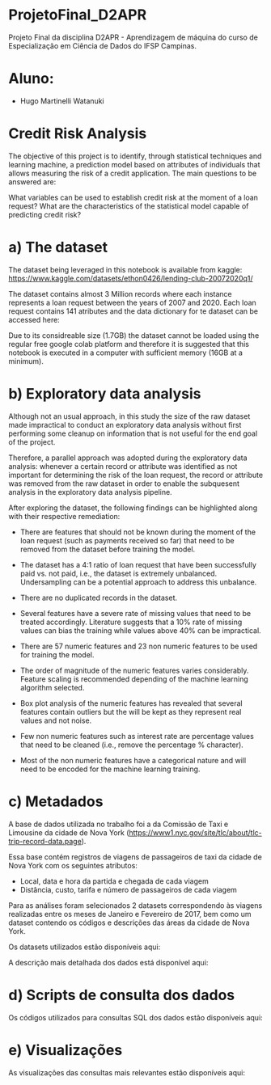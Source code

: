 # ProjetoFinal_D2APR
Projeto Final da disciplina D2APR - Aprendizagem de máquina do curso de Especialização em Ciência de Dados do IFSP Campinas.

# Aluno: 
- Hugo Martinelli Watanuki

# Credit Risk Analysis
The objective of this project is to identify, through statistical techniques and learning machine, a prediction model based on attributes of individuals that allows measuring the risk of a credit application. The main questions to be answered are:

What variables can be used to establish credit risk at the moment of a loan request?
What are the characteristics of the statistical model capable of predicting credit risk?

# a) The dataset

The dataset being leveraged in this notebook is available from kaggle: https://www.kaggle.com/datasets/ethon0426/lending-club-20072020q1/

The dataset contains almost 3 Million records where each instance represents a loan request between the years of 2007 and 2020. Each loan request contains 141 atributes and the data dictionary for te dataset can be accessed here:

Due to its considreable size (1.7GB) the dataset cannot be loaded using the regular free google colab platform and therefore it is suggested that this notebook is executed in a computer with sufficient memory (16GB at a minimum).

# b) Exploratory data analysis

Although not an usual approach, in this study the size of the raw dataset made impractical to conduct an exploratory data analysis without first performing some cleanup on information that is not useful for the end goal of the project. 

Therefore, a parallel approach was adopted during the exploratory data analysis: whenever a certain record or attribute was identified as not important for determining the risk of the loan request, the record or attribute was removed from the raw dataset in order to enable the subquesent analysis in the exploratory data analysis pipeline.

After exploring the dataset, the following findings can be highlighted along with their respective remediation:

* There are features that should not be known during the moment of the loan request (such as payments received so far) that need to be removed from the dataset before training the model.

* The dataset has a 4:1 ratio of loan request that have been successfully paid vs. not paid, i.e., the dataset is extremely unbalanced. Undersampling can be a potential approach to address this unbalance.

* There are no duplicated records in the dataset.

* Several features have a severe rate of missing values that need to be treated accordingly. Literature suggests that a 10% rate of missing values can bias the training while values above 40% can be impractical.

* There are 57 numeric features and 23 non numeric features to be used for training the model.

* The order of magnitude of the numeric features varies considerably. Feature scaling is recommended depending of the machine learning algorithm selected.

* Box plot analysis of the numeric features has revealed that several features contain outliers but the will be kept as they represent real values and not noise.

* Few non numeric features such as interest rate are percentage values that need to be cleaned (i.e., remove the percentage % character).

* Most of the non numeric features have a categorical nature and will need to be encoded for the machine learning training.

# c) Metadados
A base de dados utilizada no trabalho foi a da Comissão de Taxi e Limousine da cidade de Nova York (https://www1.nyc.gov/site/tlc/about/tlc-trip-record-data.page). 

Essa base contém registros de viagens de passageiros de taxi da cidade de Nova York com os seguintes atributos:
- Local, data e hora da partida e chegada de cada viagem
- Distância, custo, tarifa e número de passageiros de cada viagem

Para as análises foram selecionados 2 datasets correspondendo às viagens realizadas entre os meses de Janeiro e Fevereiro de 2017, bem como um dataset contendo os códigos e descrições das áreas da cidade de Nova York.

Os datasets utilizados estão disponíveis aqui: 

A descrição mais detalhada dos dados está disponível aqui:

# d) Scripts de consulta dos dados
Os códigos utilizados para consultas SQL dos dados estão disponíveis aqui:

# e) Visualizações
As visualizações das consultas mais relevantes estão disponíveis aqui:


